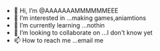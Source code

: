 - 👋 Hi, I’m @AAAAAAAMMMMMMEEE
- 👀 I’m interested in ...making games,aniamtions
- 🌱 I’m currently learning ...nothin
- 💞️ I’m looking to collaborate on ...I don't know yet
- 📫 How to reach me ...email me

<!---
AAAAAAAMMMMMMEEE/AAAAAAAMMMMMMEEE is a ✨ special ✨ repository because its `README.md` (this file) appears on your GitHub profile.
You can click the Preview link to take a look at your changes.
--->
